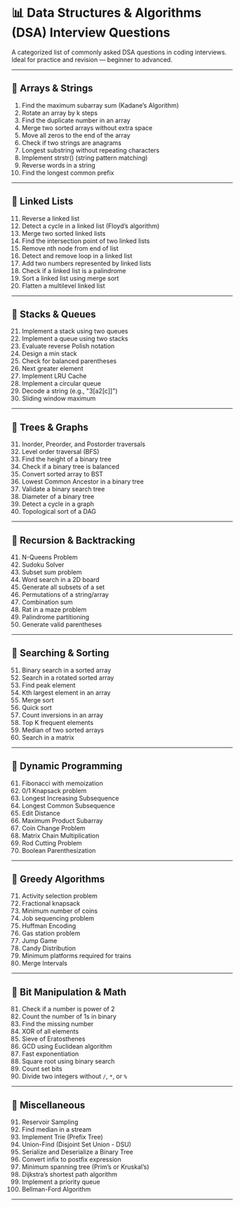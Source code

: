 # 📊 Data Structures & Algorithms (DSA) Interview Questions

A categorized list of commonly asked DSA questions in coding interviews. Ideal for practice and revision — beginner to advanced.

---

## 📁 Arrays & Strings

1. Find the maximum subarray sum (Kadane’s Algorithm)  
2. Rotate an array by k steps  
3. Find the duplicate number in an array  
4. Merge two sorted arrays without extra space  
5. Move all zeros to the end of the array  
6. Check if two strings are anagrams  
7. Longest substring without repeating characters  
8. Implement strstr() (string pattern matching)  
9. Reverse words in a string  
10. Find the longest common prefix

---

## 📁 Linked Lists

11. Reverse a linked list  
12. Detect a cycle in a linked list (Floyd’s algorithm)  
13. Merge two sorted linked lists  
14. Find the intersection point of two linked lists  
15. Remove nth node from end of list  
16. Detect and remove loop in a linked list  
17. Add two numbers represented by linked lists  
18. Check if a linked list is a palindrome  
19. Sort a linked list using merge sort  
20. Flatten a multilevel linked list

---

## 📁 Stacks & Queues

21. Implement a stack using two queues  
22. Implement a queue using two stacks  
23. Evaluate reverse Polish notation  
24. Design a min stack  
25. Check for balanced parentheses  
26. Next greater element  
27. Implement LRU Cache  
28. Implement a circular queue  
29. Decode a string (e.g., "3[a2[c]]")  
30. Sliding window maximum

---

## 📁 Trees & Graphs

31. Inorder, Preorder, and Postorder traversals  
32. Level order traversal (BFS)  
33. Find the height of a binary tree  
34. Check if a binary tree is balanced  
35. Convert sorted array to BST  
36. Lowest Common Ancestor in a binary tree  
37. Validate a binary search tree  
38. Diameter of a binary tree  
39. Detect a cycle in a graph  
40. Topological sort of a DAG

---

## 📁 Recursion & Backtracking

41. N-Queens Problem  
42. Sudoku Solver  
43. Subset sum problem  
44. Word search in a 2D board  
45. Generate all subsets of a set  
46. Permutations of a string/array  
47. Combination sum  
48. Rat in a maze problem  
49. Palindrome partitioning  
50. Generate valid parentheses

---

## 📁 Searching & Sorting

51. Binary search in a sorted array  
52. Search in a rotated sorted array  
53. Find peak element  
54. Kth largest element in an array  
55. Merge sort  
56. Quick sort  
57. Count inversions in an array  
58. Top K frequent elements  
59. Median of two sorted arrays  
60. Search in a matrix

---

## 📁 Dynamic Programming

61. Fibonacci with memoization  
62. 0/1 Knapsack problem  
63. Longest Increasing Subsequence  
64. Longest Common Subsequence  
65. Edit Distance  
66. Maximum Product Subarray  
67. Coin Change Problem  
68. Matrix Chain Multiplication  
69. Rod Cutting Problem  
70. Boolean Parenthesization

---

## 📁 Greedy Algorithms

71. Activity selection problem  
72. Fractional knapsack  
73. Minimum number of coins  
74. Job sequencing problem  
75. Huffman Encoding  
76. Gas station problem  
77. Jump Game  
78. Candy Distribution  
79. Minimum platforms required for trains  
80. Merge Intervals

---

## 📁 Bit Manipulation & Math

81. Check if a number is power of 2  
82. Count the number of 1s in binary  
83. Find the missing number  
84. XOR of all elements  
85. Sieve of Eratosthenes  
86. GCD using Euclidean algorithm  
87. Fast exponentiation  
88. Square root using binary search  
89. Count set bits  
90. Divide two integers without `/`, `*`, or `%`

---

## 📁 Miscellaneous

91. Reservoir Sampling  
92. Find median in a stream  
93. Implement Trie (Prefix Tree)  
94. Union-Find (Disjoint Set Union - DSU)  
95. Serialize and Deserialize a Binary Tree  
96. Convert infix to postfix expression  
97. Minimum spanning tree (Prim’s or Kruskal’s)  
98. Dijkstra’s shortest path algorithm  
99. Implement a priority queue  
100. Bellman-Ford Algorithm

---
